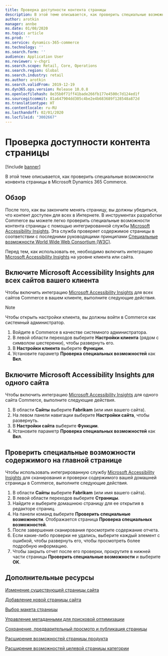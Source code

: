 ```yaml
---
title: Проверка доступности контента страницы
description: В этой теме описывается, как проверить специальные возможности конвента страницы в Microsoft Dynamics 365 Commerce.
author: arotkin
manager: annbe
ms.date: 01/08/2020
ms.topic: article
ms.prod: ''
ms.service: dynamics-365-commerce
ms.technology: ''
ms.search.form: ''
audience: Application User
ms.reviewer: v-chgri
ms.search.scope: Retail, Core, Operations
ms.search.region: Global
ms.search.industry: retail
ms.author: arotkin
ms.search.validFrom: 2019-12-19
ms.dyn365.ops.version: Release 10.0.8
ms.openlocfilehash: 8e35b0f71ff41bade266fb177e4500c7d124ed1f
ms.sourcegitcommit: 81a647904dd305c4be2e4b683689f128548a872d
ms.translationtype: HT
ms.contentlocale: ru-RU
ms.lasthandoff: 02/01/2020
ms.locfileid: "3002667"
---
```

# <a name="verify-page-content-accessibility"></a>Проверка доступности контента страницы


[!include [banner](includes/banner.md)]

В этой теме описывается, как проверить специальные возможности конвента страницы в Microsoft Dynamics 365 Commerce.

## <a name="overview"></a>Обзор

После того, как вы закончите менять страницу, вы должны убедиться, что контент доступен для всех в Интернете. В инструментах разработки Commerce вы можете легко проверить специальные возможности контента страницы с помощью интегрированной службы [Microsoft Accessibility Insights](https://accessibilityinsights.io/). Эта служба проверяет содержимое страницы в соответствии с последними руководящими принципами [Специальные возможности World Wide Web Consortium (W3C)](https://www.w3.org/standards/webdesign/accessibility).

Перед тем, как использовать ее, необходимо включить интеграцию [Microsoft Accessibility Insights](https://accessibilityinsights.io/) на уровне клиента или сайта.

## <a name="turn-on-microsoft-accessibility-insights-for-all-the-sites-in-your-tenant"></a>Включите Microsoft Accessibility Insights для всех сайтов вашего клиента

Чтобы включить интеграцию [Microsoft Accessibility Insights](https://accessibilityinsights.io/) для всех сайтов Commerce в вашем клиенте, выполните следующие действия.

> [!NOTE]
> Чтобы открыть настройки клиента, вы должны войти в Commerce как системный администратор.

1. Войдите в Commerce в качестве системного администратора.
1. В левой области переходов выберите **Настройки клиента** (рядом с символом шестеренки), чтобы развернуть его.
1. В **Настройки клиента** выберите **Функции**.
1. Установите параметр **Проверка специальных возможностей** как **Вкл**.

## <a name="turn-on-microsoft-accessibility-insights-for-a-single-site"></a>Включите Microsoft Accessibility Insights для одного сайта

Чтобы включить интеграцию [Microsoft Accessibility Insights](https://accessibilityinsights.io/) для одного сайта Commerce, выполните следующие действия.

1. В области **Сайты** выберите **Fabrikam** (или имя вашего сайта).
1. На левом панели навигации выберите **Настройки сайта**, чтобы развернуть.
1. В **Настройки сайта** выберите **Функции**.
1. Установите параметр **Проверка специальных возможностей** как **Вкл**.

## <a name="verify-the-accessibility-of-the-content-on-the-home-page"></a>Проверить специальные возможности содержимого на главной странице

Чтобы использовать интегрированную службу [Microsoft Accessibility Insights](https://accessibilityinsights.io/) для сканирования и проверки содержимого вашей домашней страницы в Commerce, выполните следующие действия.

1. В области **Сайты** выберите **Fabrikam** (или имя вашего сайта).
1. В левой области переходов выберите **Страницы**.
1. Найдите и выберите домашнюю страницу для ее открытия в редакторе страниц.
1. На панели команд выберите **Проверить специальные возможности**. Отображается страница **Проверка специальных возможностей**.
1. После завершения сканирования просмотрите содержание отчета.
1. Если какие-либо проверки не удались, выберите каждый элемент с ошибкой, чтобы развернуть его, чтобы просмотреть более подробную информацию.
1. Чтобы закрыть отчет после его проверки, прокрутите в нижней части страницы **Проверить специальные возможности** и выберите **OK**.

## <a name="additional-resources"></a>Дополнительные ресурсы

[Изменение существующей страницы сайта](modify-existing-page.md)

[Добавление новой страницы сайта](add-new-page.md)

[Выбор макета страницы](select-page-layouts.md)

[Управление метаданными для поисковой оптимизации](manage-seo-metadata.md)

[Сохранение, предварительный просмотр и публикация страницы](save-preview-publish-page.md)

[Расширение возможностей страницы продукта](enrich-product-page.md)

[Расширение возможностей целевой страницы категории](enrich-category-page.md)
